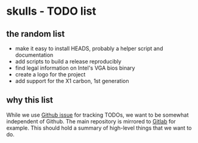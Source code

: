 # skulls - TODO list

## the random list
* make it easy to install HEADS, probably a helper script and documentation
* add scripts to build a release reproducibly
* find legal information on Intel's VGA bios binary
* create a logo for the project
* add support for the X1 carbon, 1st generation

## why this list
While we use [Github issue](https://github.com/merge/skulls/issues) for tracking
TODOs, we want to be somewhat independent of Github. The main repository is
mirrored to [Gitlab](https://gitlab.com/skulls/skulls) for example.
This should hold a summary of high-level things that we want to do.
